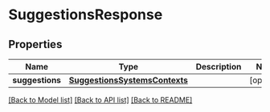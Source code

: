 # SuggestionsResponse

## Properties
Name | Type | Description | Notes
------------ | ------------- | ------------- | -------------
**suggestions** | [**SuggestionsSystemsContexts**](SuggestionsSystemsContexts.md) |  | [optional] 

[[Back to Model list]](../README.md#documentation-for-models) [[Back to API list]](../README.md#documentation-for-api-endpoints) [[Back to README]](../README.md)


